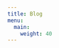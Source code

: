```yaml
---
title: Blog
menu:
  main:
    weight: 40
---
```


<!--add blocks of content here to add more sections to the community page -->